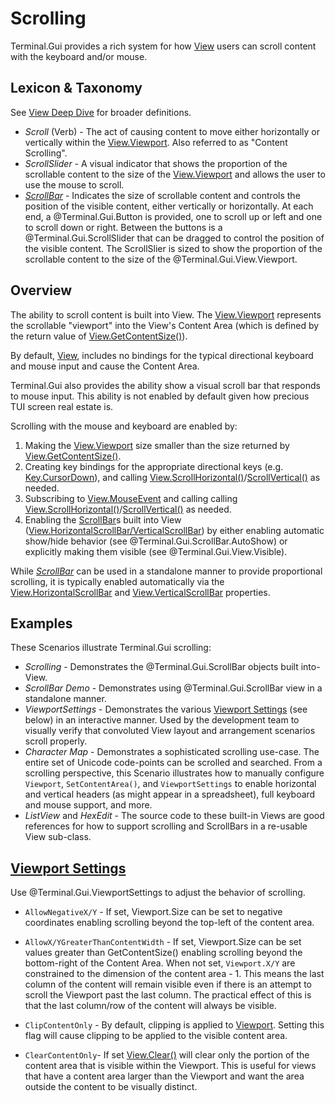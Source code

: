 # Scrolling

Terminal.Gui provides a rich system for how [View](View.md) users can scroll content with the keyboard and/or mouse.

## Lexicon & Taxonomy

See [View Deep Dive](View.md) for broader definitions.

* *Scroll* (Verb) - The act of causing content to move either horizontally or vertically within the [View.Viewport](~/api/Terminal.Gui.View.Viewport.yml). Also referred to as "Content Scrolling".
* *ScrollSlider* - A visual indicator that shows the proportion of the scrollable content to the size of the [View.Viewport](~/api/Terminal.Gui.View.Viewport.yml) and allows the user to use the mouse to scroll. 
* *[ScrollBar](~/api/Terminal.Gui.ScrollBar.yml)* -  Indicates the size of scrollable content and controls the position of the visible content, either vertically or horizontally. At each end, a @Terminal.Gui.Button is provided, one to scroll up or left and one to scroll down or right. Between the
 buttons is a @Terminal.Gui.ScrollSlider that can be dragged to control the position of the visible content. The ScrollSlier is sized to show the proportion of the scrollable content to the size of the @Terminal.Gui.View.Viewport.

## Overview

The ability to scroll content is built into View. The [View.Viewport](~/api/Terminal.Gui.View.Viewport.yml) represents the scrollable "viewport" into the View's Content Area (which is defined by the return value of [View.GetContentSize()](~/api/Terminal.Gui.View.GetContentSize.yml)). 

By default, [View](~/api/Terminal.Gui.View.yml), includes no bindings for the typical directional keyboard and mouse input and cause the Content Area.

Terminal.Gui also provides the ability show a visual scroll bar that responds to mouse input. This ability is not enabled by default given how precious TUI screen real estate is.

Scrolling with the mouse and keyboard are enabled by:

1) Making the [View.Viewport](~/api/Terminal.Gui.View.Viewport.yml) size smaller than the size returned by [View.GetContentSize()](~/api/Terminal.Gui.View.GetContentSize.yml). 
2) Creating key bindings for the appropriate directional keys (e.g. [Key.CursorDown](~/api/Terminal.Gui.Key)), and calling [View.ScrollHorizontal()](~/api/Terminal.Gui.View.ScrollHorizontal.yml)/[ScrollVertical()](~/api/Terminal.Gui.View.ScrollVertical.yml) as needed.
3) Subscribing to [View.MouseEvent](~/api/Terminal.Gui.View.MouseEvent.yml) and calling calling [View.ScrollHorizontal()](~/api/Terminal.Gui.View.ScrollHorizontal.yml)/[ScrollVertical()](~/api/Terminal.Gui.View.ScrollVertical.yml) as needed.
4) Enabling the [ScrollBar](~/api/Terminal.Gui.ScrollBar.yml)s built into View ([View.HorizontalScrollBar/VerticalScrollBar](~/api/Terminal.Gui.View.HorizontalScrollBar.yml)) by either enabling automatic show/hide behavior (see @Terminal.Gui.ScrollBar.AutoShow) or explicitly making them visible (see @Terminal.Gui.View.Visible).

While *[ScrollBar](~/api/Terminal.Gui.ScrollBar.yml)* can be used in a standalone manner to provide proportional scrolling, it is typically enabled automatically via the [View.HorizontalScrollBar](~/api/Terminal.Gui.View.HorizontalScrollBar.yml) and  [View.VerticalScrollBar](~/api/Terminal.Gui.View.VerticalScrollBar.yml) properties.

## Examples

These Scenarios illustrate Terminal.Gui scrolling:

* *Scrolling* - Demonstrates the @Terminal.Gui.ScrollBar objects built into-View.
* *ScrollBar Demo* - Demonstrates using @Terminal.Gui.ScrollBar view in a standalone manner.
* *ViewportSettings* - Demonstrates the various [Viewport Settings](~/api/Terminal.Gui.ViewportSettings.yml) (see below) in an interactive manner. Used by the development team to visually verify that convoluted View layout and arrangement scenarios scroll properly.
* *Character Map* - Demonstrates a sophisticated scrolling use-case. The entire set of Unicode code-points can be scrolled and searched. From a scrolling perspective, this Scenario illustrates how to manually configure `Viewport`, `SetContentArea()`, and `ViewportSettings` to enable horizontal and vertical headers (as might appear in a spreadsheet), full keyboard and mouse support, and more. 
* *ListView* and *HexEdit* - The source code to these built-in Views are good references for how to support scrolling and ScrollBars in a re-usable View sub-class. 

## [Viewport Settings](~/api/Terminal.Gui.ViewportSettings.yml)

Use @Terminal.Gui.ViewportSettings to adjust the behavior of scrolling. 

* `AllowNegativeX/Y` - If set, Viewport.Size can be set to negative coordinates enabling scrolling beyond the top-left of the content area.

* `AllowX/YGreaterThanContentWidth` - If set, Viewport.Size can be set values greater than GetContentSize() enabling scrolling beyond the bottom-right of the Content Area. When not set, `Viewport.X/Y` are constrained to the dimension of the content area - 1. This means the last column of the content will remain visible even if there is an attempt to scroll the Viewport past the last column. The practical effect of this is that the last column/row of the content will always be visible.

* `ClipContentOnly` - By default, clipping is applied to [Viewport](~/api/Terminal.Gui.View.Viewport.yml). Setting this flag will cause clipping to be applied to the visible content area.

* `ClearContentOnly`- If set [View.Clear()](~/api/Terminal.Gui.View.Clear.yml) will clear only the portion of the content area that is visible within the Viewport. This is useful for views that have a content area larger than the Viewport and want the area outside the content to be visually distinct.

